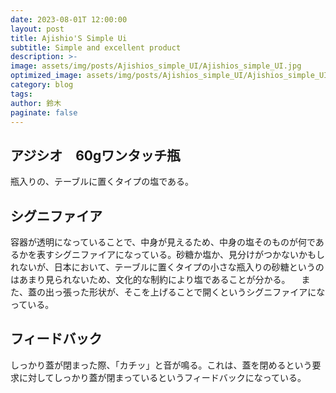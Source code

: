 ```yaml
---
date: 2023-08-01T 12:00:00
layout: post
title: Ajishio'S Simple Ui
subtitle: Simple and excellent product
description: >-
image: assets/img/posts/Ajishios_simple_UI/Ajishios_simple_UI.jpg
optimized_image: assets/img/posts/Ajishios_simple_UI/Ajishios_simple_UI_resized_thumbnail.jpg
category: blog
tags: 
author: 鈴木
paginate: false
---
```


## アジシオ　60gワンタッチ瓶

瓶入りの、テーブルに置くタイプの塩である。

## シグニファイア

容器が透明になっていることで、中身が見えるため、中身の塩そのものが何であるかを表すシグニファイアになっている。砂糖か塩か、見分けがつかないかもしれないが、日本において、テーブルに置くタイプの小さな瓶入りの砂糖というのはあまり見られないため、文化的な制約により塩であることが分かる。
　また、蓋の出っ張った形状が、そこを上げることで開くというシグニファイアになっている。

## フィードバック

しっかり蓋が閉まった際、「カチッ」と音が鳴る。これは、蓋を閉めるという要求に対してしっかり蓋が閉まっているというフィードバックになっている。